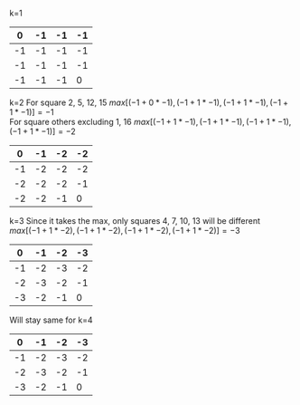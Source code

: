 
k=1

| 0   | -1  | -1  | -1  |
| --- | --- | --- | --- |
| -1  | -1  | -1  | -1  |
| -1  | -1  | -1  | -1  |
| -1  | -1  | -1  | 0   |

k=2
For square 2, 5, 12, 15
	$max[(-1 + 0 * -1), (-1 + 1 * -1), (-1 + 1 * -1), (-1 + 1 * -1)] = -1$  
For square others excluding 1, 16
	$max[(-1 + 1 * -1), (-1 + 1 * -1), (-1 + 1 * -1), (-1 + 1 * -1)] = -2$  

| 0   | -1  | -2  | -2  |
| --- | --- | --- | --- |
| -1  | -2  | -2  | -2  |
| -2  | -2  | -2  | -1  |
| -2  | -2  | -1  | 0   |

k=3
Since it takes the max, only squares 4, 7, 10, 13 will be different
	$max[(-1 + 1 * -2), (-1 + 1 * -2), (-1 + 1 * -2), (-1 + 1 * -2)] = -3$  

| 0   | -1  | -2  | -3  |
| --- | --- | --- | --- |
| -1  | -2  | -3  | -2  |
| -2  | -3  | -2  | -1  |
| -3  | -2  | -1  | 0   |

Will stay same for k=4

| 0   | -1  | -2  | -3  |
| --- | --- | --- | --- |
| -1  | -2  | -3  | -2  |
| -2  | -3  | -2  | -1  |
| -3  | -2  | -1  | 0   |
